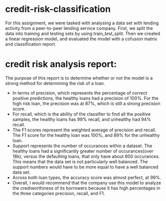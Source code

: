 # credit-risk-classification
For this assignment, we were tasked with analysing a data set with lending activity from a peer-to-peer lending service company. First, we split the data into training and testing sets by using train_test_split. Then we created a linear regression model, and evaluated the model with a cofusion matrix and classification report. 
# credit risk analysis report:
  The purpose of this report is to determine whether or not the model is a strong method for determining the risk of a loan.
  * In terms of precision, which represents the percentage of correct positive predictions, the healthy loans had a precision of 100%. For the high risk loan, the precision was at 87%, which is still a strong precision score.
  * For recall, which is the ability of the classifier to find all the positive samples, the healthy loans has 99% recall, and unhealthy had 94% recall. 
  * The F1 scores represent the weighted average of precision and recall. The F1 score for the healthy loan was 100%, and 89% for the unhealthy loan.
  * Support represents the number of occurances within a dataset. The healthy loans had a significantly greater number of occurances(over 18k), versus the defaulting loans, that only have about 600 occurances.     This means that the data set is not particularly well balanced. The support numbers would have to be more equal to have a well balanced data set. 
  * Across both loan types, the accuracy score was almost perfect, at 99%.
* Overall, I would recommend that the company use this model to analyze the crediworthiness of its borrowers because it has high percentages in the three categories precision, recall, and F1. 

